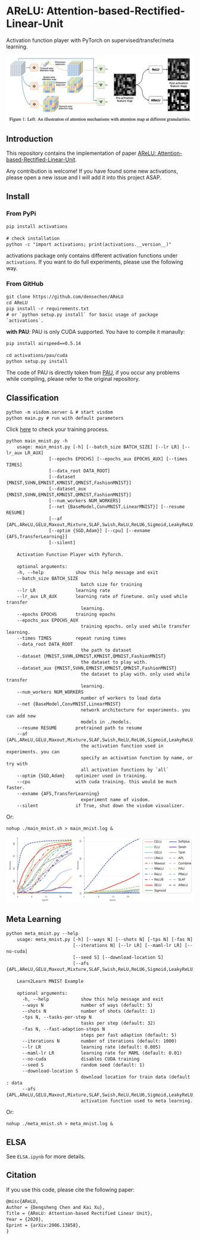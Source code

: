 # AReLU: Attention-based-Rectified-Linear-Unit

Activation function player with PyTorch on supervised/transfer/meta learning.

![teaser](pictures/teaser.png)

## Introduction

This repository contains the implementation of paper [AReLU: Attention-based-Rectified-Linear-Unit](https://arxiv.org/pdf/2006.13858.pdf).

Any contribution is welcome! If you have found some new activations, please open a new issue and I will add it into this project ASAP.

## Install

### From PyPi

```shell
pip install activations

# check installation
python -c "import activations; print(activations.__version__)"
```

activations package only contains different activation functions under `activations`.
If you want to do full experiments, please use the following way.

### From GitHub

```shell
git clone https://github.com/densechen/AReLU
cd AReLU
pip install -r requirements.txt
# or `python setup.py install` for basic usage of package `activations`.
```

**with PAU**: PAU is only CUDA supported. You have to compile it manaully:

```shell
pip install airspeed==0.5.14 

cd activations/pau/cuda
python setup.py install
```

The code of PAU is directly token from [PAU](https://github.com/ml-research/pau.git), if you occur any problems while compiling, please refer to the original repository.

## Classification

```shell
python -m visdom.server & # start visdom
python main.py # run with default parameters
```

Click [here](https://localhost:8097/) to check your training process.

```shell
python main_mnist.py -h
    usage: main_mnist.py [-h] [--batch_size BATCH_SIZE] [--lr LR] [--lr_aux LR_AUX]
                [--epochs EPOCHS] [--epochs_aux EPOCHS_AUX] [--times TIMES]
                [--data_root DATA_ROOT]
                [--dataset {MNIST,SVHN,EMNIST,KMNIST,QMNIST,FashionMNIST}]
                [--dataset_aux {MNIST,SVHN,EMNIST,KMNIST,QMNIST,FashionMNIST}]
                [--num_workers NUM_WORKERS]
                [--net {BaseModel,ConvMNIST,LinearMNIST}] [--resume RESUME]
                [--af {APL,AReLU,GELU,Maxout,Mixture,SLAF,Swish,ReLU,ReLU6,Sigmoid,LeakyReLU,ELU,PReLU,SELU,Tanh,RReLU,CELU,Softplus,PAU,all}]
                [--optim {SGD,Adam}] [--cpu] [--exname {AFS,TransferLearning}]
                [--silent]

    Activation Function Player with PyTorch.

    optional arguments:
    -h, --help            show this help message and exit
    --batch_size BATCH_SIZE
                            batch size for training
    --lr LR               learning rate
    --lr_aux LR_AUX       learning rate of finetune. only used while transfer
                            learning.
    --epochs EPOCHS       training epochs
    --epochs_aux EPOCHS_AUX
                            training epochs. only used while transfer learning.
    --times TIMES         repeat runing times
    --data_root DATA_ROOT
                            the path to dataset
    --dataset {MNIST,SVHN,EMNIST,KMNIST,QMNIST,FashionMNIST}
                            the dataset to play with.
    --dataset_aux {MNIST,SVHN,EMNIST,KMNIST,QMNIST,FashionMNIST}
                            the dataset to play with. only used while transfer
                            learning.
    --num_workers NUM_WORKERS
                            number of workers to load data
    --net {BaseModel,ConvMNIST,LinearMNIST}
                            network architecture for experiments. you can add new
                            models in ./models.
    --resume RESUME       pretrained path to resume
    --af {APL,AReLU,GELU,Maxout,Mixture,SLAF,Swish,ReLU,ReLU6,Sigmoid,LeakyReLU,ELU,PReLU,SELU,Tanh,RReLU,CELU,Softplus,PAU,all}
                            the activation function used in experiments. you can
                            specify an activation function by name, or try with
                            all activation functions by `all`
    --optim {SGD,Adam}    optimizer used in training.
    --cpu                 with cuda training. this would be much faster.
    --exname {AFS,TransferLearning}
                            experiment name of visdom.
    --silent              if True, shut down the visdom visualizer.
```

Or:

```shell
nohup ./main_mnist.sh > main_mnist.log &
```

![result](pictures/result.png)

## Meta Learning

```shell
python meta_mnist.py --help
    usage: meta_mnist.py [-h] [--ways N] [--shots N] [-tps N] [-fas N]
                         [--iterations N] [--lr LR] [--maml-lr LR] [--no-cuda]
                         [--seed S] [--download-location S]
                         [--afs {APL,AReLU,GELU,Maxout,Mixture,SLAF,Swish,ReLU,ReLU6,Sigmoid,LeakyReLU,ELU,PReLU,SELU,Tanh,RReLU,CELU,Softplus,PAU}]

    Learn2Learn MNIST Example

    optional arguments:
      -h, --help            show this help message and exit
      --ways N              number of ways (default: 5)
      --shots N             number of shots (default: 1)
      -tps N, --tasks-per-step N
                            tasks per step (default: 32)
      -fas N, --fast-adaption-steps N
                            steps per fast adaption (default: 5)
      --iterations N        number of iterations (default: 1000)
      --lr LR               learning rate (default: 0.005)
      --maml-lr LR          learning rate for MAML (default: 0.01)
      --no-cuda             disables CUDA training
      --seed S              random seed (default: 1)
      --download-location S
                            download location for train data (default : data
      --afs {APL,AReLU,GELU,Maxout,Mixture,SLAF,Swish,ReLU,ReLU6,Sigmoid,LeakyReLU,ELU,PReLU,SELU,Tanh,RReLU,CELU,Softplus,PAU}
                            activation function used to meta learning.
```

Or:

```shell
nohup ./meta_mnist.sh > meta_mnist.log &
```

## ELSA

See `ELSA.ipynb` for more details.

## Citation

If you use this code, please cite the following paper:

```shell
@misc{AReLU,
Author = {Dengsheng Chen and Kai Xu},
Title = {AReLU: Attention-based Rectified Linear Unit},
Year = {2020},
Eprint = {arXiv:2006.13858},
}
```
